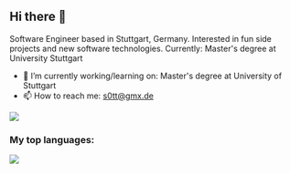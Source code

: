 ## Hi there 👋 ##
Software Engineer based in Stuttgart, Germany. 
Interested in fun side projects and new software technologies. 
Currently: Master's degree at University Stuttgart

- 🔭 I’m currently working/learning on: Master's degree at University of Stuttgart
- 📫 How to reach me: s0tt@gmx.de


<a href="https://github.com/s0tt">
  <img align="center" src="https://github-readme-stats-git-masterrstaa-rickstaa.vercel.app/api?username=s0tt&show_icons=true&theme=radical" />
</a>

### My top languages: ###

<a href="https://github.com/s0tt">
  <img align="center" src="https://github-readme-stats-git-masterrstaa-rickstaa.vercel.app/api/top-langs/?username=s0tt&layout=compact&hide=jupyter%20notebook,html,hack,assembly" />
</a>

